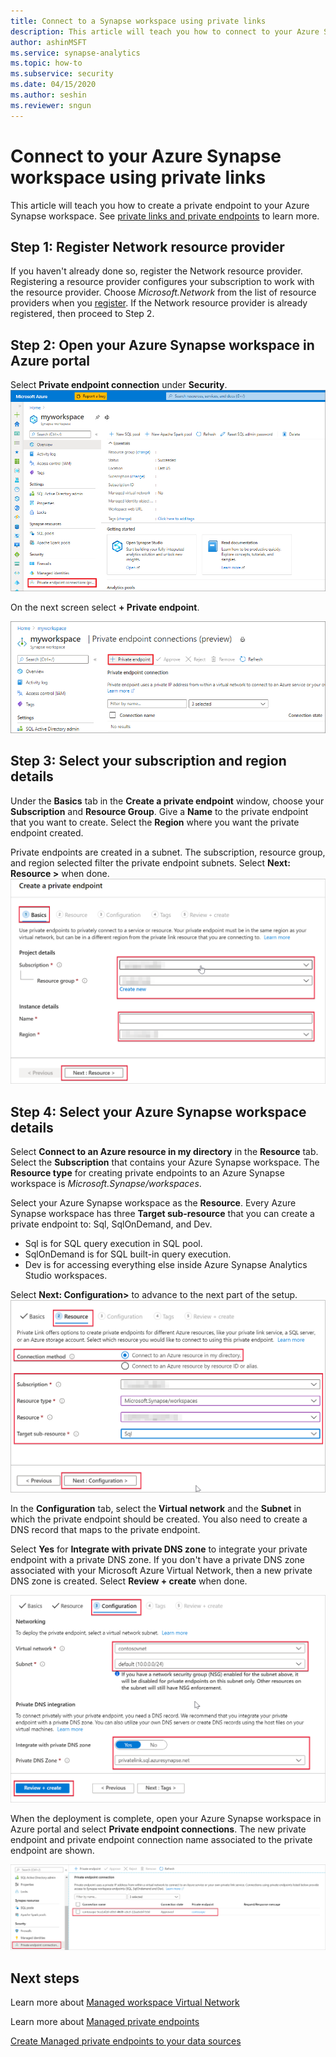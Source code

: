```yaml
---
title: Connect to a Synapse workspace using private links
description: This article will teach you how to connect to your Azure Synapse workspace using private links
author: ashinMSFT
ms.service: synapse-analytics 
ms.topic: how-to
ms.subservice: security 
ms.date: 04/15/2020 
ms.author: seshin
ms.reviewer: sngun
---
```


# Connect to your Azure Synapse workspace using private links

This article will teach you how to create a private endpoint to your Azure Synapse workspace. See [private links and private endpoints](../../private-link/index.yml) to learn more.

## Step 1: Register Network resource provider

If you haven't already done so, register the Network resource provider. Registering a resource provider configures your subscription to work with the resource provider. Choose *Microsoft.Network* from the list of resource providers when you [register](../../azure-resource-manager/management/resource-providers-and-types.md). If the Network resource provider is already registered, then proceed to Step 2.

## Step 2: Open your Azure Synapse workspace in Azure portal

Select **Private endpoint connection** under **Security**. 
![Open Azure Synapse workspace in Azure portal](./media/how-to-connect-to-workspace-with-private-links/private-endpoint-1.png)

On the next screen select **+ Private endpoint**.

![Open Private endpoint in Azure portal](./media/how-to-connect-to-workspace-with-private-links/private-endpoint-1a.png)

## Step 3: Select your subscription and region details

Under the **Basics** tab in the **Create a private endpoint** window, choose your **Subscription** and **Resource Group**. Give a **Name** to the private endpoint that you want to create. Select the **Region** where you want the private endpoint created.

Private endpoints are created in a subnet. The subscription, resource group, and region selected filter the private endpoint subnets. Select **Next: Resource >** when done.
![Select subscription and region details 1](./media/how-to-connect-to-workspace-with-private-links/private-endpoint-2.png)

## Step 4: Select your Azure Synapse workspace details

Select **Connect to an Azure resource in my directory** in the **Resource** tab. Select the **Subscription** that contains your Azure Synapse workspace. The **Resource type** for creating private endpoints to an Azure Synapse workspace is *Microsoft.Synapse/workspaces*.

Select your Azure Synapse workspace as the **Resource**. Every Azure Synapse workspace has three **Target sub-resource** that you can create a private endpoint to: Sql, SqlOnDemand, and Dev.
- Sql is for SQL query execution in SQL pool.
- SqlOnDemand is for SQL built-in query execution.
- Dev is for accessing everything else inside Azure Synapse Analytics Studio workspaces.

Select **Next: Configuration>** to advance to the next part of the setup.
![Select subscription and region details 2](./media/how-to-connect-to-workspace-with-private-links/private-endpoint-3.png)

In the **Configuration** tab, select the **Virtual network** and the **Subnet** in which the private endpoint should be created. You also need to create a DNS record that maps to the private endpoint.

Select **Yes** for **Integrate with private DNS zone** to integrate your private endpoint with a private DNS zone. If you don't have a private DNS zone associated with your Microsoft Azure Virtual Network, then a new private DNS zone is created. Select **Review + create** when done.

![Select subscription and region details 3](./media/how-to-connect-to-workspace-with-private-links/private-endpoint-4.png)

When the deployment is complete, open your Azure Synapse workspace in Azure portal and select **Private endpoint connections**. The new private endpoint and private endpoint connection name associated to the private endpoint are shown.

![Select subscription and region details 4](./media/how-to-connect-to-workspace-with-private-links/private-endpoint-5.png)

## Next steps

Learn more about [Managed workspace Virtual Network](./synapse-workspace-managed-vnet.md)

Learn more about [Managed private endpoints](./synapse-workspace-managed-private-endpoints.md)

[Create Managed private endpoints to your data sources](./how-to-create-managed-private-endpoints.md)
